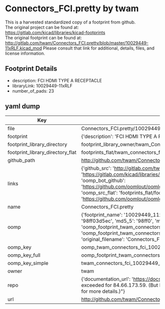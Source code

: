 # Connectors_FCI.pretty by twam  
This is a harvested standardized copy of a footprint from github.  
The original project can be found at:  
https://gitlab.com/kicad/libraries/kicad-footprints  
The original footprint can be found at:
http://gitlab.com/twam/Connectors_FCI.pretty/blob/master/10029449-11xRLF.kicad_mod
Please consult that link for additional, details, files, and license information.  
## Footprint Details
* description: FCI HDMI TYPE A RECEPTACLE  
* libraryLink: 10029449-11xRLF  
* number_of_pads: 23  
## yaml dump  
| Key | Value |  
| --- | --- |  
| file | Connectors_FCI.pretty/10029449-11xRLF.kicad_mod |  
| footprint | {'description': 'FCI HDMI TYPE A RECEPTACLE', 'libraryLink': '10029449-11xRLF', 'number_of_pads': 23} |  
| footprint_library_directory | footprint_library_owner/twam_Connectors_FCI.pretty |  
| footprint_library_directory_flat | footprints_flat/twam_connectors_fci_10029449_11xrlf/working |  
| github_path | http://github.com/twam/Connectors_FCI.pretty/blob/master/10029449-11xRLF.kicad_mod |  
| links | {'github_src': 'http://gitlab.com/twam/Connectors_FCI.pretty/blob/master/10029449-11xRLF.kicad_mod', 'github_src_repo': 'https://gitlab.com/kicad/libraries/kicad-footprints', 'oomp_bot': 'footprints/twam_connectors_fci_10029449_11xrlf/working', 'oomp_bot_github': 'https://github.com/oomlout/oomlout_oomp_footprint_bot/tree/main/footprints/twam_connectors_fci_10029449_11xrlf/working', 'oomp_src_flat': 'footprints_flat/footprints_flat/twam_connectors_fci_10029449_11xrlf/working', 'oomp_src_flat_github': 'https://github.com/oomlout/oomlout_oomp_footprint_src/tree/main/footprints_flat/twam_connectors_fci_10029449_11xrlf/working'} |  
| name | Connectors_FCI.pretty |  
| oomp | {'footprint_name': '10029449_11xrlf', 'library_name': 'connectors_fci', 'md5': '98ff03d5ecf653545b1c38b2898828b4', 'md5_10': '98ff03d5ec', 'md5_5': '98ff0', 'md5_6': '98ff03', 'oomp_key': 'oomp_twam_connectors_fci_10029449_11xrlf', 'oomp_key_extra': 'oomp_footprint_twam_connectors_fci_10029449_11xrlf', 'oomp_key_full': 'oomp_footprint_twam_connectors_fci_10029449_11xrlf_98ff03', 'oomp_key_simple': 'twam_connectors_fci_10029449_11xrlf', 'original_filename': 'Connectors_FCI.pretty/10029449-11xRLF.kicad_mod', 'owner_name': 'twam'} |  
| oomp_key | oomp_twam_connectors_fci_10029449_11xrlf |  
| oomp_key_full | oomp_footprint_twam_connectors_fci_10029449_11xrlf |  
| oomp_key_simple | twam_connectors_fci_10029449_11xrlf |  
| owner | twam |  
| repo | {'documentation_url': 'https://docs.github.com/rest/overview/resources-in-the-rest-api#rate-limiting', 'message': "API rate limit exceeded for 84.66.173.59. (But here's the good news: Authenticated requests get a higher rate limit. Check out the documentation for more details.)"} |  
| url | http://github.com/twam/Connectors_FCI.pretty |  

